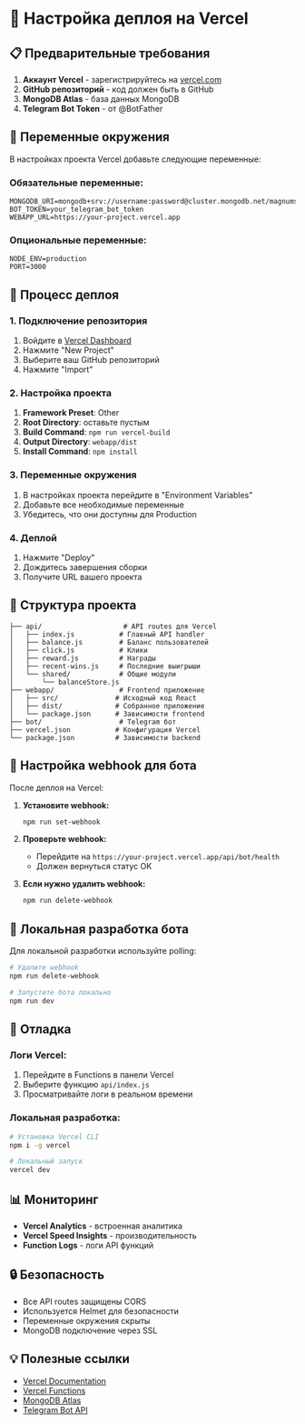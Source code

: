 # 🚀 Настройка деплоя на Vercel

## 📋 Предварительные требования

1. **Аккаунт Vercel** - зарегистрируйтесь на [vercel.com](https://vercel.com)
2. **GitHub репозиторий** - код должен быть в GitHub
3. **MongoDB Atlas** - база данных MongoDB
4. **Telegram Bot Token** - от @BotFather

## 🔧 Переменные окружения

В настройках проекта Vercel добавьте следующие переменные:

### Обязательные переменные:
```
MONGODB_URI=mongodb+srv://username:password@cluster.mongodb.net/magnumstar
BOT_TOKEN=your_telegram_bot_token
WEBAPP_URL=https://your-project.vercel.app
```

### Опциональные переменные:
```
NODE_ENV=production
PORT=3000
```

## 🚀 Процесс деплоя

### 1. Подключение репозитория
1. Войдите в [Vercel Dashboard](https://vercel.com/dashboard)
2. Нажмите "New Project"
3. Выберите ваш GitHub репозиторий
4. Нажмите "Import"

### 2. Настройка проекта
1. **Framework Preset**: Other
2. **Root Directory**: оставьте пустым
3. **Build Command**: `npm run vercel-build`
4. **Output Directory**: `webapp/dist`
5. **Install Command**: `npm install`

### 3. Переменные окружения
1. В настройках проекта перейдите в "Environment Variables"
2. Добавьте все необходимые переменные
3. Убедитесь, что они доступны для Production

### 4. Деплой
1. Нажмите "Deploy"
2. Дождитесь завершения сборки
3. Получите URL вашего проекта

## 📁 Структура проекта

```
├── api/                    # API routes для Vercel
│   ├── index.js           # Главный API handler
│   ├── balance.js         # Баланс пользователей
│   ├── click.js           # Клики
│   ├── reward.js          # Награды
│   ├── recent-wins.js     # Последние выигрыши
│   └── shared/            # Общие модули
│       └── balanceStore.js
├── webapp/                # Frontend приложение
│   ├── src/              # Исходный код React
│   ├── dist/             # Собранное приложение
│   └── package.json      # Зависимости frontend
├── bot/                   # Telegram бот
├── vercel.json           # Конфигурация Vercel
└── package.json          # Зависимости backend
```

## 🔄 Настройка webhook для бота

После деплоя на Vercel:

1. **Установите webhook:**
   ```bash
   npm run set-webhook
   ```

2. **Проверьте webhook:**
   - Перейдите на `https://your-project.vercel.app/api/bot/health`
   - Должен вернуться статус OK

3. **Если нужно удалить webhook:**
   ```bash
   npm run delete-webhook
   ```

## 🤖 Локальная разработка бота

Для локальной разработки используйте polling:

```bash
# Удалите webhook
npm run delete-webhook

# Запустите бота локально
npm run dev
```

## 🐛 Отладка

### Логи Vercel:
1. Перейдите в Functions в панели Vercel
2. Выберите функцию `api/index.js`
3. Просматривайте логи в реальном времени

### Локальная разработка:
```bash
# Установка Vercel CLI
npm i -g vercel

# Локальный запуск
vercel dev
```

## 📊 Мониторинг

- **Vercel Analytics** - встроенная аналитика
- **Vercel Speed Insights** - производительность
- **Function Logs** - логи API функций

## 🔒 Безопасность

- Все API routes защищены CORS
- Используется Helmet для безопасности
- Переменные окружения скрыты
- MongoDB подключение через SSL

## 💡 Полезные ссылки

- [Vercel Documentation](https://vercel.com/docs)
- [Vercel Functions](https://vercel.com/docs/functions)
- [MongoDB Atlas](https://www.mongodb.com/atlas)
- [Telegram Bot API](https://core.telegram.org/bots/api)

